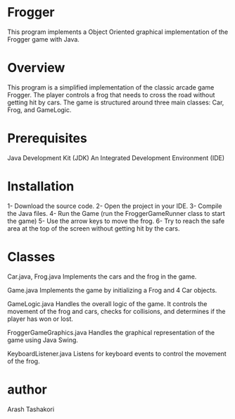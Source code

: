 # Frogger
This program implements a Object Oriented graphical implementation of the Frogger game with Java.

# Overview
This program is a simplified implementation of the classic arcade game Frogger. The player controls a frog that needs to cross the road without getting hit by cars. The game is structured around three main classes: Car, Frog, and GameLogic.

# Prerequisites
Java Development Kit (JDK)
An Integrated Development Environment (IDE)

# Installation
1- Download the source code.
2- Open the project in your IDE.
3- Compile the Java files.
4- Run the Game (run the FroggerGameRunner class to start the game)
5- Use the arrow keys to move the frog.
6- Try to reach the safe area at the top of the screen without getting hit by the cars.

# Classes
Car.java, Frog.java
Implements the cars and the frog in the game.

Game.java
Implements the game by initializing a Frog and 4 Car objects.

GameLogic.java
Handles the overall logic of the game. It controls the movement of the frog and cars, checks for collisions, and determines if the player has won or lost.

FroggerGameGraphics.java
Handles the graphical representation of the game using Java Swing.

KeyboardListener.java
Listens for keyboard events to control the movement of the frog.

# author
Arash Tashakori
